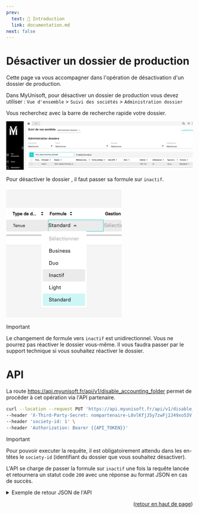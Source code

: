 ```yaml
---
prev:
  text: 🐤 Introduction
  link: documentation.md
next: false
---
```


<span id="readme-top"></span>

# Désactiver un dossier de production

Cette page va vous accompagner dans l'opération de désactivation d'un dossier de production.

Dans MyUnisoft, pour désactiver un dossier de production vous devez utiliser : `Vue d'ensemble` > `Suivi des sociétés` > `Administration dossier`

Vous recherchez avec la barre de recherche rapide votre dossier.

![Aperçu Administration dossiers](../../images/admin_accounting_folder.png)

Pour désactiver le dossier , il faut passer sa formule sur `inactif`.

![Aperçu sélection formule dossier inactif](../../images/set_formule_inactive.png)

> [!IMPORTANT]
> Le changement de formule vers `inactif` est unidirectionnel. Vous ne pourrez pas réactiver le dossier vous-même. Il vous faudra passer par le support technique si vous souhaitez réactiver le dossier.

# API

La route <https://api.myunisoft.fr/api/v1/disable_accounting_folder> permet de procéder à cet opération via l'API partenaire.

```bash
curl --location --request PUT 'https://api.myunisoft.fr/api/v1/disable_accounting_folder' \
--header 'X-Third-Party-Secret: nompartenaire-L8vlKfjJ5y7zwFj2J49xo53V' \
--header 'society-id: 1' \
--header 'Authorization: Bearer {{API_TOKEN}}'
```

> [!IMPORTANT]
> Pour pouvoir executer la requête, il est obligatoirement attendu dans les en-têtes le `society-id` (identifiant du dossier que vous souhaitez désactiver).

L'API se charge de passer la formule sur `inactif` une fois la requête lancée et retournera un statut code `200` avec une réponse au format JSON en cas de succès.

<details class="details custom-block"><summary>Exemple de retour JSON de l'API</summary>

```json
{ 
  "code":"Success",
  "message":""
}
```

</details>

<p align="right">(<a href="#readme-top">retour en haut de page</a>)</p>
